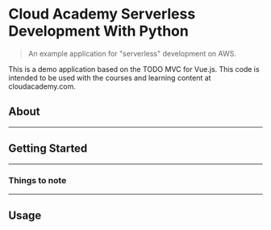 # Cloud Academy Serverless Development With Python
> An example application for "serverless" development on AWS.

This is a demo application based on the TODO MVC for Vue.js. This code is intended to be used with the courses and learning content at cloudacademy.com.


## About



---
## Getting Started



---
### Things to note



---
## Usage


